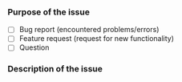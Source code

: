 <!--

  Thank you for reporting a bug for the Cmder project!
  ------------------------------------------------------------------
  
  Please make sure you read and follow the following instructions
  carefully before reporting bugs, and/or requesting new features.
  
  Make sure that you have:
  
  • Searched for existing issues (including the **closed** ones)
    for the similar problems here:
    https://github.com/cmderdev/cmder/issues?q=is:issue
    
  • Read the README.md and the Wiki:
    - https://github.com/cmderdev/cmder/blob/master/README.md
    - https://github.com/cmderdev/cmder/wiki
    
    (What you may be asking here could already be explained there!)
    
  • Please understand that Cmder by default uses ConEmu as the
    underlying Terminal Emulator. If your issue is regarding
    the **Terminal Emulator**, please visit the ConEmu issues page:
    
    https://github.com/Maximus5/ConEmu/issues?q=is:issue
    
    If there isn't an existing issue, you may open a new one there.
    
    (We don't resolve issues regarding ConEmu here, so please 
     make sure you open the issue in the correct place.)

    more info: https://conemu.github.io/en/ThirdPartyProblems.html
     
  • If you are asking for guides on how to integrate Cmder into
    your favorite IDE of choice, or how to perform an specific
    task with Cmder, make sure you visit our label section first!
    You may already have an answer under the Guides or Questions section.

    For a list of labels, visit:
    - https://github.com/cmderdev/cmder/labels

    (Be sure to also check “Closed” issues in the labels section!)
     
  • If the issue is regarding the other upstream technologies that
    Cmder uses (e.g. Clink, Git, etc), please make sure that the
    bug you are reporting only applies when they are used in
    combination with Cmder. If the bug applies when the mentioned
    tools are NOT used within Cmder, there's a good chance that
    you should open the bug at the corresponding repo instead.

    Read more on about Cmder on ConEmu docs:
    https://conemu.github.io/en/cmder.html
    
    
  Thank you for making sure you are opening a new valid issue!
  
-->

<!-- 
  Some tips on how to write a better report:
  - Put an `x` into all the boxes [ ] relevant to your issue (example: [x]).
  - Use the *Preview* tab to see how your issue will actually look like, before sending it.
  - Make sure the description is worded well enough to be understood, and with as much context and examples as possible.
  - Post a screenshot or the command the triggered the problem, if applicable.
  - Avoid using ambiguous phrases like: doesn't work, there'a problem, etc.
    Help us reproduce the issue by explaining what went wrong, and what did you expect to happen.
  - We at Cmder only understand the English language.
    Please avoid posting your issue in Russian and Chinese as we can't understand them.
  - ⚠ Read the following page to avoid posting a bad issue: https://conemu.github.io/en/BadIssue.html
-->

### Purpose of the issue
- [ ] Bug report (encountered problems/errors)
- [ ] Feature request (request for new functionality)
- [ ] Question

### Description of the issue 
<!-- Provide a clear, simple description of your issue here -->
